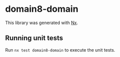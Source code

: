 # domain8-domain

This library was generated with [Nx](https://nx.dev).

## Running unit tests

Run `nx test domain8-domain` to execute the unit tests.
